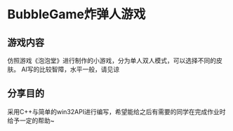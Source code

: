 # BubbleGame炸弹人游戏
## 游戏内容
仿照游戏《泡泡堂》进行制作的小游戏，分为单人双人模式，可以选择不同的皮肤。
AI写的比较智障，水平一般，请见谅
## 分享目的
采用C++与简单的win32API进行编写，希望能给之后有需要的同学在完成作业时给予一定的帮助~